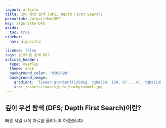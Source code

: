```yaml
---
layout: article
title: 깊이 우선 탐색 (DFS; Depth First Search)
permalink: /algorithm/DFS
key: algorithm-DFS
aside:
  toc: true
sidebar:
  nav: algorithm

license: false
tags: 알고리즘 탐색 DFS
article_header:
  type: overlay
  theme: dark
  background_color: '#203028'
  background_image:
    gradient: 'linear-gradient(135deg, rgba(34, 139, 87 , .4), rgba(139, 34, 139, .4))'
    src: /assets/images/post/background1.jpg
---
```


## 깊이 우선 탐색 (DFS; Depth First Search)이란?
<!--more-->

빠른 시일 내에 자료를 올리도록 하겠습니다.